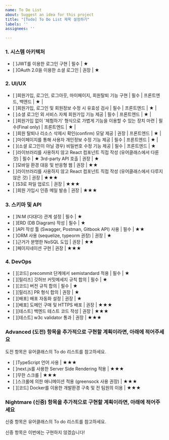 ```yaml
---
name: To Do List
about: Suggest an idea for this project
title: "[Todo] To Do List 제목 설정하기"
labels: ''
assignees: ''

---
```


### 1. 시스템 아키텍처

 - [ ]JWT를 이용한 로그인 구현 | 필수 | ★
 - [ ]OAuth 2.0을 이용한 소셜 로그인 | 권장 | ★

### 2. UI/UX
 - [ ]회원가입, 로그인, 로그아웃, 마이페이지, 회원탈퇴 기능 구현 | 필수 | 프론트엔드, 백엔드 | ★ |  
 - [ ]회원가입, 로그인 및 회원정보 수정 시 유효성 검사 | 필수 | 프론트엔드 | ★ |  
 - [ ]소셜 로그인 외 서비스 자체 회원가입 기능 제공 | 필수 | 프론트엔드 | ★ |  
 - [ ]회원가입 없이 '체험하기' 형식으로 가볍게 기능을 이용할 수 있는 장치 마련 | 필수(Final only) | 프론트엔드 | ★ |  
 - [ ]회원 탈퇴나 리소스 삭제시 확인(confirm) 모달 제공 | 권장 | 프론트엔드 | ★ |  
 - [ ]마이페이지를 통해 사용자 개인정보 수정 기능 제공 | 필수 | 프론트엔드 | ★ |  
 - [ ](소셜 로그인이 아닐 경우) 비밀번호 수정 기능 제공 | 필수 | 프론트엔드 | ★
 - [ ]라이브러리를 사용하지 않고 React 컴포넌트 직접 작성 (유어클래스에서 다룬 것) | 필수 | ★
 3rd-party API 호출 | 권장 | ★
 - [ ]모바일 환경 대응 및 반응형 웹 | 권장 | ★★
 - [ ]라이브러리를 사용하지 않고 React 컴포넌트 직접 작성 (유어클래스에서 다루지 않은 것) | 권장 | ★★★
 - [ ]S3로 파일 업로드 | 권장 | ★★★
 - [ ]회원 가입시 인증 메일 발송 | 권장 | ★★★

### 3. 스키마 및 API
 - [ ]N:M (다대다) 관계 설정 | 필수 | ★
 - [ ]ERD (DB Diagram) 작성 | 필수 | ★
 - [ ]API 작성 툴 (Swagger, Postman, Gitbook API) 사용 | 필수 | ★★
 - [ ]ORM 사용 (sequelize, typeorm 권장) | 권장 | ★
 - [ ]근거가 분명한 NoSQL 도입 | 권장 | ★★
 - [ ]페이지네이션 구현 | 권장 | ★★★

### 4. DevOps
- [ ][코드] precommit 단계에서 semistandard 적용 | 필수 | ★
- [ ][릴리즈] 깃허브 커밋메세지 규칙 합의 | 필수 | ★
- [ ][코드] 버전 규칙 합의 | 필수 | ★
- [ ][릴리즈] PR 형식 합의 | 권장 | ★
- [ ][배포] 배포 자동화 설정 | 권장 | ★
- [ ][배포] 도메인 구매 및 HTTPS 배포 | 권장 | ★★★
- [ ][테스트] 백엔드 테스트 코드 작성 | 권장 | ★★★
- [ ][테스트] w3c validator 통과 | 권장 | ★★★

### Advanced (도전) 항목을 추가적으로 구현할 계획이라면, 아래에 적어주세요
도전 항목은 유어클래스의 To do 리스트를 참고하세요.

- [ ]TypeScript 언어 사용 | ★★★
- [ ]next.js를 사용한 Server Side Rendering 적용 | ★★★
- [ ]무한 스크롤 | ★★★
- [ ]스크롤에 의한 애니메이션 적용 (greensock 사용 권장) | ★★★
- [ ][코드] Docker를 이용한 개발환경 구축 및 전 팀원의 이용 | ★★★

### Nightmare (신중) 항목을 추가적으로 구현할 계획이라면, 아래에 적어주세요
신중 항목은 유어클래스의 To do 리스트를 참고하세요.

신중 항목은 이번에는 구현하지 않겠습니다!
